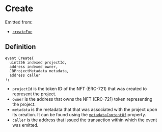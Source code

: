 # Create

Emitted from:

* [`createFor`](/protocol/api/contracts/jbprojects/write/createfor.md)

## Definition

```solidity
event Create(
  uint256 indexed projectId,
  address indexed owner,
  JBProjectMetadata metadata,
  address caller
);
```

* `projectId` is the token ID of the NFT (ERC-721) that was created to represent the project.
* `owner` is the address that owns the NFT (ERC-721) token representing the project.
* `metadata` is the metadata that that was associated with the project upon its creation. It can be found using the [`metadataContentOf`](/protocol/api/contracts/jbprojects/properties/metadatacontentof.md) property.
* `caller` is the address that issued the transaction within which the event was emitted.
